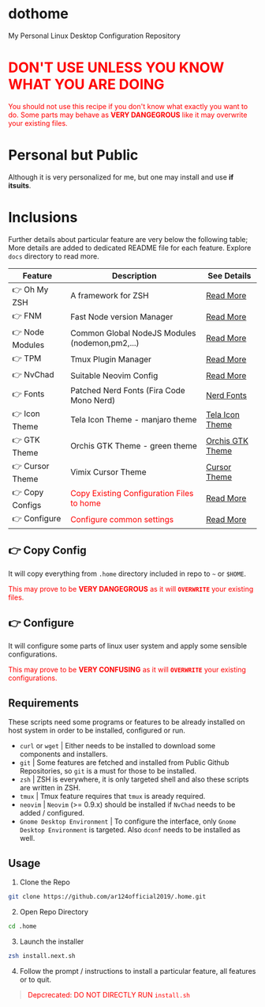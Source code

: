 # dothome
My Personal Linux Desktop Configuration Repository

# <span style="color: red">DON'T USE UNLESS YOU KNOW WHAT YOU ARE DOING</span>
<span style="color: red">You should not use this recipe if you don't know what exactly you want to do. Some parts may behave as **VERY DANGEGROUS** like it may overwrite your existing files.</span>

# Personal but Public
Although it is very personalized for me, but one may install and use **if itsuits**.

# Inclusions
Further details about particular feature are very below the following table; More details are added to dedicated README file for each feature. Explore `docs` directory to read more. 

| Feature | Description | See Details
| ------- | ----------- | -----------
| 👉 Oh My ZSH | A framework for ZSH | [Read More](./ohmyzsh.md)
| 👉 FNM | Fast Node version Manager | [Read More](./fnm.md)
| 👉 Node Modules | Common Global NodeJS Modules (nodemon,pm2,...) | [Read More](./node-modules.md)
| 👉 TPM | Tmux Plugin Manager | [Read More](./tpm.md)
| 👉 NvChad | Suitable Neovim Config | [Read More](./nvchad.md)
| 👉 Fonts | Patched Nerd Fonts (Fira Code Mono Nerd) | [Nerd Fonts](https://github.com/ryanoasis/nerd-fonts)
| 👉 Icon Theme | Tela Icon Theme - manjaro theme | [Tela Icon Theme](https://github.com/vinceliuice/Tela-icon-theme)
| 👉 GTK Theme | Orchis GTK Theme - green theme | [Orchis GTK Theme](https://github.com/vinceliuice/Orchis-theme/)
| 👉 Cursor Theme | Vimix Cursor Theme | [Cursor Theme](https://github.com/vinceliuice/Vimix-cursors)
| 👉 Copy Configs | <span style="color: red">Copy Existing Configuration Files to home</span> | [Read More](./copy.md)
| 👉 Configure | <span style="color: red">Configure common settings</span> | [Read More](./configure.md)

## 👉 Copy Config
It will copy everything from `.home` directory included in repo to `~` or `$HOME`.

<span style="color: red">This may prove to be **VERY DANGEGROUS** as it will **`OVERWRITE`** your existing files.</span>

## 👉 Configure 
It will configure some parts of linux user system and apply some sensible configurations.

<span style="color: red">This may prove to be **VERY CONFUSING** as it will **`OVERWRITE`** your existing configurations.

## Requirements
These scripts need some programs or features to be already installed on host system in order to be installed, configured or run.

- `curl` or `wget` | Either needs to be installed to download some components and installers.
- `git` | Some features are fetched and installed from Public Github Repositories, so `git` is a must for those to be installed.
- `zsh` | ZSH is everywhere, it is only targeted shell and also these scripts are written in ZSH.
- `tmux` | Tmux feature requires that `tmux` is aready required.
- `neovim` | `Neovim` (>= 0.9.x) should be installed if `NvChad` needs to be added / configured.
- `Gnome Desktop Environment` | To configure the interface, only `Gnome Desktop Environment` is targeted. Also `dconf` needs to be installed as well.

## Usage
1. Clone the Repo
```zsh
git clone https://github.com/ar124official2019/.home.git
```

2. Open Repo Directory
```zsh
cd .home
```

3. Launch the installer
```zsh
zsh install.next.sh
```

4. Follow the prompt / instructions to install a particular feature, all features or to quit.

> <span style="color:red">Depcrecated: DO NOT DIRECTLY RUN `install.sh`</span>